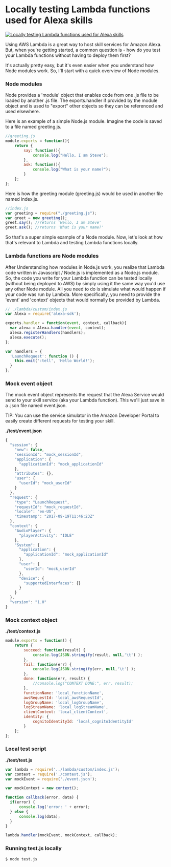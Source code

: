# Locally testing Lambda functions used for Alexa skills

[![Locally testing Lambda functions used for Alexa skills](http://img.youtube.com/vi/_2s2o5vM1Z4/0.jpg)](http://www.youtube.com/watch?v=_2s2o5vM1Z4)

Using AWS Lambda is a great way to host skill services for Amazon Alexa. But, when you're getting started, a common question is - how do you test your Lambda functions without having to deploy them first?

It's actually pretty easy, but it's even easier when you understand how Node modules work. So, I'll start with a quick overview of Node modules.

### Node modules

Node provides a 'module' object that enables code from one .js file to be loaded by another .js file. The exports.handler if provided by the module object and is used to "export" other objects so they can be referenced and used elsewhere.

Here is an example of a simple Node.js module. Imagine the code is saved to a file named greeting.js.

```Javascript
//greeting.js
module.exports = function(){
    return {
        say: function(){
            console.log("Hello, I am Steve");
        },
        ask: function(){
            console.log("What is your name?");
        }
    };
};
```

Here is how the greeting module (greeting.js) would be used in another file named index.js.

```Javascript
//index.js
var greeting = require("./greeting.js");
var greet = new greeting();
greet.say(); //returns 'Hello, I am Steve'
greet.ask(); //returns 'What is your name?'
```
So that's a super simple example of a Node module. Now, let's look at how that's relevant to Lambda and testing Lambda functions locally.

### Lambda functions are Node modules

After Understanding how modules in Node.js work, you realize that Lambda code written in Javascript / Node.js is implemented as a Node.js module. So, the code you write for your Lambda function can be tested locally (without being deployed to AWS) by simply using it the same way you'd use any other Node module. All you need to do is simulate what would happen if your code was run by Lambda. More specifically, you need to provide the 'event' and 'context' objects that would normally be provided by Lambda.


```Javascript
// ./lambda/custom/index.js
var Alexa = require('alexa-sdk');

exports.handler = function(event, context, callback){
  var alexa = Alexa.handler(event, context);
  alexa.registerHandlers(handlers);
  alexa.execute();
};

var handlers = {
  'LaunchRequest': function () {
    this.emit(':tell', 'Hello World!');
  }
};
```


### Mock event object

The mock event object represents the request that the Alexa Service would send to your skill service (aka your Lambda function). This we'll just save in a .json file named event.json.

TIP: You can use the service simulator in the Amazon Developer Portal to easily create different requests for testing your skill.

**./test/event.json**
```Javascript
{
  "session": {
    "new": false,
    "sessionId": "mock_sessionId",
    "application": {
      "applicationId": "mock_applicationId"
    },
    "attributes": {},
    "user": {
      "userId": "mock_userId"
    }
  },
  "request": {
    "type": "LaunchRequest",
    "requestId": "mock_requestId",
    "locale": "en-US",
    "timestamp": "2017-09-19T11:46:23Z"
  },
  "context": {
    "AudioPlayer": {
      "playerActivity": "IDLE"
    },
    "System": {
      "application": {
        "applicationId": "mock_applicationId"
      },
      "user": {
        "userId": "mock_userId"
      },
      "device": {
        "supportedInterfaces": {}
      }
    }
  },
  "version": "1.0"
}
```

### Mock context object

**./test/context.js**
```Javascript
module.exports = function() {
    return {
        succeed: function(result) {
            console.log(JSON.stringify(result, null,'\t') );
        },
        fail: function(err) {
            console.log(JSON.stringify(err, null,'\t') );
        },
        done: function(err, result) {
            //console.log("CONTEXT DONE:", err, result);
        },
        functionName: 'local_functionName',
        awsRequestId: 'local_awsRequestId',
        logGroupName: 'local_logGroupName',
        logStreamName: 'local_logStreamName',
        clientContext: 'local_clientContext',
        identity: {
            cognitoIdentityId: 'local_cognitoIdentityId'
        }
    };
};
```

### Local test script

**./test/test.js**
```Javascript
var lambda = require('../lambda/custom/index.js');
var context = require('./context.js');
var mockEvent = require('./event.json');

var mockContext = new context();

function callback(error, data) {
  if(error) {
      console.log('error: ' + error);
  } else {
      console.log(data);
  }
}

lambda.handler(mockEvent, mockContext, callback);
```

### Running test.js locally

```bash
$ node test.js
```
